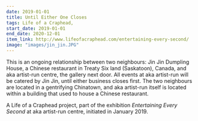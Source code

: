 ```yaml
---
date: 2019-01-01
title: Until Either One Closes
tags: Life of a Craphead, 
start_date: 2019-01-01
end_date: 2020-12-01
item_link: http://www.lifeofacraphead.com/entertaining-every-second/
image: "images/jin_jin.JPG"
---
```

This is an ongoing relationship between two neighbours: Jin Jin Dumpling House, a Chinese restaurant in Treaty Six land (Saskatoon), Canada, and aka artist-run centre, the gallery next door. All events at aka artist-run will be catered by Jin Jin, until either business closes first. The two neighbours are located in a gentrifying Chinatown, and aka artist-run itself is located within a building that used to house a Chinese restaurant.

A Life of a Craphead project, part of the exhibition *Entertaining Every Second* at aka artist-run centre, initiated in January 2019.
